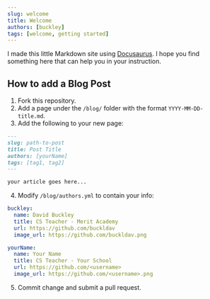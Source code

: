 ```yaml
---
slug: welcome
title: Welcome
authors: [buckley]
tags: [welcome, getting started]
---
```


I made this little Markdown site using [Docusaurus](https://docusaurus.io). I hope you find something here that can help you in your instruction.

## How to add a Blog Post

1. Fork this repository.
2. Add a page under the `/blog/` folder with the format `YYYY-MM-DD-title.md`.
3. Add the following to your new page:

```markdown title="Put at the top of your Markdown file."
---
slug: path-to-post
title: Post Title
authors: [yourName]
tags: [tag1, tag2]
---

your article goes here...
```

4. Modify `/blog/authors.yml` to contain your info:

```yaml title="authors.yml"
buckley:
  name: David Buckley
  title: CS Teacher - Merit Academy
  url: https://github.com/buckldav
  image_url: https://github.com/buckldav.png

yourName:
  name: Your Name
  title: CS Teacher - Your School
  url: https://github.com/<username>
  image_url: https://github.com/<username>.png
```

5. Commit change and submit a pull request.
